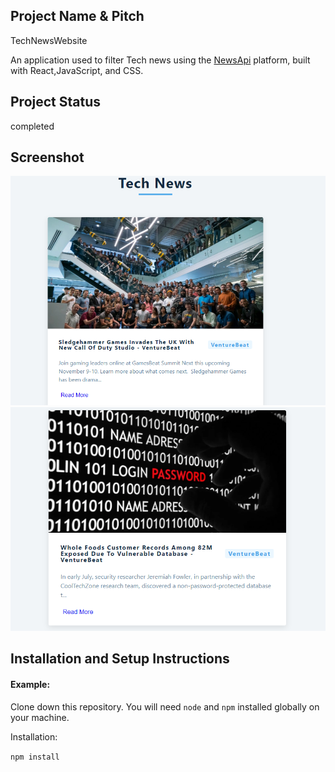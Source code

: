 ## Project Name & Pitch

TechNewsWebsite

An application used to filter Tech news using the <a href="https://newsapi.org">NewsApi</a> platform, built with React,JavaScript, and CSS.

## Project Status
completed

## Screenshot
![Alt text](technews/img/Screenshot.png)
![Alt text](technews/img/Screenshot2.png)



## Installation and Setup Instructions

#### Example:  

Clone down this repository. You will need `node` and `npm` installed globally on your machine.  

Installation:

`npm install`  


